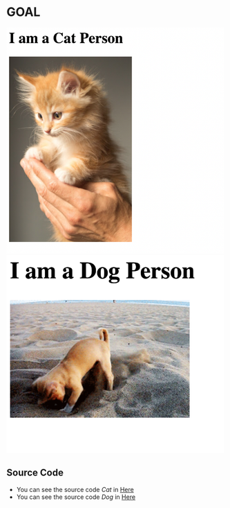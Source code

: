# GOAL
![Kitten Image](goal1.png)
![Puppy Image](goal2.png)

## Source Code
- You can see the source code *Cat* in [Here](kitten.html)
- You can see the source code *Dog* in [Here](puppy.html)